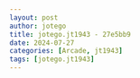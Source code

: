 ```yaml
---
layout: post
author: jotego
title: jotego.jt1943 - 27e5bb9
date: 2024-07-27
categories: [Arcade, jt1943]
tags: [jotego.jt1943]
---
```



